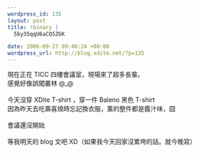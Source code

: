 ```yaml
--- 
wordpress_id: 135
layout: post
title: !binary |
  5by35qqU6aCQ5ZGK

date: 2006-09-27 09:40:24 +08:00
wordpress_url: http://blog.xdite.net/?p=135
---
```

現在正在 TICC 四樓會議室，現場來了超多長輩。<br />感覺好像誤闖叢林 @_@<br /><br />今天沒穿 XDite T-shirt ，穿一件 Baleno 黑色 T-shirt<br />因為昨天去吃壽喜燒時忘記換衣服，薰的整件都是醬汁味，囧<br /><br />會議還沒開始<br /><br />等我明天的 blog 文吧 XD（如果我今天回家沒累垮的話。就今晚寫）
